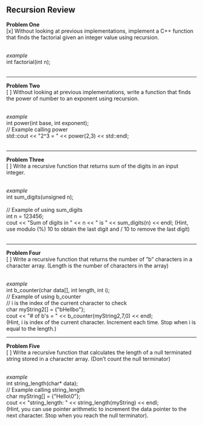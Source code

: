 ## Recursion Review

__Problem One__
<br>
[x] Without looking at previous implementations, implement a C++ function that finds the factorial given an integer value using recursion. <br> <br>

<i> example </i> <br>
int factorial(int n);<br>
<br>
***

__Problem Two__
<br>
[ ] Without looking at previous implementations, write a function that finds the power of number to an exponent using recursion.<br> <br>

<i> example </i> <br>
int power(int base, int exponent);<br>
// Example calling power<br>
std::cout << "2^3 = " << power(2,3) << std::endl;<br>
<br>

***
__Problem Three__
<br>
[ ] Write a recursive function that returns sum of the digits in an input integer.<br> <br>

<i> example </i> <br>
int sum_digits(unsigned n);<br>
<br>// Example of using sum_digits<br>
int n = 123456;<br>
cout << "Sum of digits in " << n << " is " << sum_digits(n) << endl;
(Hint, use modulo (%) 10 to obtain the last digit and / 10 to remove the last digit)<br>
<br>
***


__Problem Four__
<br>
[ ] Write a recursive function that returns the number of ”b” characters in a character array. (Length is the
number of characters in the array)<br><br>

<i> example </i> <br>
int b_counter(char data[], int length, int i);<br>
// Example of using b_counter<br>
// i is the index of the current character to check<br>
char myString2[] = {"bHellbo"};<br>
cout << "# of b's = " << b_counter(myString2,7,0) << endl;<br>
(Hint, i is index of the current character. Increment each time. Stop when i is equal to the length.)<br>

***


__Problem Five__
<br>
[ ] Write a recursive function that calculates the length of a null terminated string stored in a character array.
(Don’t count the null terminator)<br> <br>

<i> example </i> <br>
int string_length(char* data);<br>
// Example calling string_length<br>
char myString[] = {"Hello\0"};<br>
cout << "string_length: " << string_length(myString) << endl;<br>
(Hint, you can use pointer arithmetic to increment the data pointer to the next character. Stop when you reach the null terminator).<br>